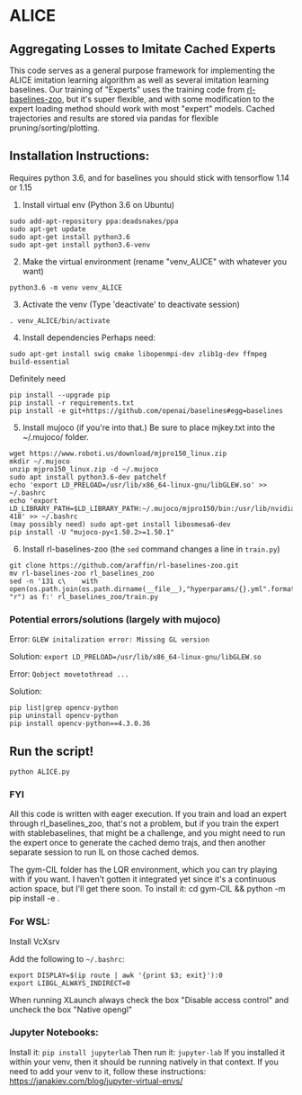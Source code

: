 # ALICE
## Aggregating Losses to Imitate Cached Experts

This code serves as a general purpose framework for implementing the ALICE imitation learning algorithm as well as several imitation learning baselines. Our training of "Experts" uses the training code from [rl-baselines-zoo](https://github.com/araffin/rl-baselines-zoo), but it's super flexible, and with some modification to the expert loading method should work with most "expert" models. Cached trajectories and results are stored via pandas for flexible pruning/sorting/plotting.

## Installation Instructions:

Requires python 3.6, and for baselines you should stick with tensorflow 1.14 or 1.15

1. Install virtual env (Python 3.6 on Ubuntu)
```
sudo add-apt-repository ppa:deadsnakes/ppa
sudo apt-get update
sudo apt-get install python3.6
sudo apt-get install python3.6-venv
```
2. Make the virtual environment (rename "venv_ALICE" with whatever you want)
```
python3.6 -m venv venv_ALICE
```
3. Activate the venv (Type 'deactivate' to deactivate session)
```
. venv_ALICE/bin/activate
```
4. Install dependencies
Perhaps need:
```
sudo apt-get install swig cmake libopenmpi-dev zlib1g-dev ffmpeg build-essential
```
Definitely need
```
pip install --upgrade pip
pip install -r requirements.txt
pip install -e git+https://github.com/openai/baselines#egg=baselines
```
5. Install mujoco (if you're into that.) Be sure to place mjkey.txt into the ~/.mujoco/ folder.
```
wget https://www.roboti.us/download/mjpro150_linux.zip
mkdir ~/.mujoco
unzip mjpro150_linux.zip -d ~/.mujoco
sudo apt install python3.6-dev patchelf
echo 'export LD_PRELOAD=/usr/lib/x86_64-linux-gnu/libGLEW.so' >> ~/.bashrc
echo 'export LD_LIBRARY_PATH=$LD_LIBRARY_PATH:~/.mujoco/mjpro150/bin:/usr/lib/nvidia-418' >> ~/.bashrc
(may possibly need) sudo apt-get install libosmesa6-dev
pip install -U "mujoco-py<1.50.2>=1.50.1"
```
6. Install rl-baselines-zoo (the `sed` command changes a line in `train.py`)
```
git clone https://github.com/araffin/rl-baselines-zoo.git
mv rl-baselines-zoo rl_baselines_zoo
sed -n '131 c\    with open(os.path.join(os.path.dirname(__file__),"hyperparams/{}.yml".format(args.algo)), "r") as f:' rl_baselines_zoo/train.py
```

### Potential errors/solutions (largely with mujoco)
Error: `GLEW initalization error: Missing GL version`

Solution: `export LD_PRELOAD=/usr/lib/x86_64-linux-gnu/libGLEW.so`

Error: `Qobject movetothread ...`

Solution:
```
pip list|grep opencv-python
pip uninstall opencv-python
pip install opencv-python==4.3.0.36
```


## Run the script!
```
python ALICE.py
```

### FYI
All this code is written with eager execution. If you train and load an expert through rl_baselines_zoo, that's not a problem, but if you train the expert with stablebaselines, that might be a challenge, and you might need to run the expert once to generate the cached demo trajs, and then another separate session to run IL on those cached demos.

The gym-CIL folder has the LQR environment, which you can try playing with if you want.
I haven't gotten it integrated yet since it's a continuous action space, but I'll get there soon. To install it:
cd gym-CIL && python -m pip install -e .

### For WSL:
Install VcXsrv

Add the following to `~/.bashrc`:
``` 
export DISPLAY=$(ip route | awk '{print $3; exit}'):0
export LIBGL_ALWAYS_INDIRECT=0
```
When running XLaunch always check the box "Disable access control" and uncheck the box "Native opengl"

### Jupyter Notebooks:
Install it: `pip install jupyterlab`
Then run it: `jupyter-lab`
If you installed it within your venv, then it should be running natively in that context. If you need to add your venv to it, follow these instructions:
https://janakiev.com/blog/jupyter-virtual-envs/


